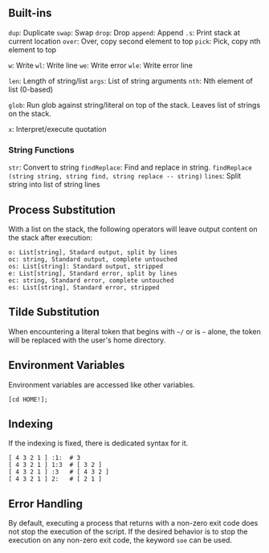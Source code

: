 ## Built-ins

`dup`: Duplicate
`swap`: Swap
`drop`: Drop
`append`: Append
`.s`: Print stack at current location
`over`: Over, copy second element to top
`pick`: Pick, copy nth element to top

`w`: Write
`wl`: Write line
`we`: Write error
`wle`: Write error line

`len`: Length of string/list
`args`: List of string arguments
`nth`: Nth element of list (0-based)

`glob`: Run glob against string/literal on top of the stack. Leaves list of strings on the stack.

`x`: Interpret/execute quotation

### String Functions

`str`: Convert to string
`findReplace`: Find and replace in string. `findReplace (string string, string find, string replace -- string)`
`lines`: Split string into list of string lines


## Process Substitution

With a list on the stack, the following operators will leave output content on the stack after execution:

```mshell
o: List[string], Stadard output, split by lines
oc: string, Standard output, complete untouched
os: List[string]: Standard output, stripped
e: List[string], Standard error, split by lines
ec: string, Standard error, complete untouched
es: List[string], Standard error, stripped
```

## Tilde Substitution

When encountering a literal token that begins with `~/` or is `~` alone,
the token will be replaced with the user's home directory.

## Environment Variables

Environment variables are accessed like other variables.

```mshell
[cd HOME!];
```

## Indexing

If the indexing is fixed, there is dedicated syntax for it.

```mshell
[ 4 3 2 1 ] :1:  # 3
[ 4 3 2 1 ] 1:3  # [ 3 2 ]
[ 4 3 2 1 ] :3   # [ 4 3 2 ]
[ 4 3 2 1 ] 2:   # [ 2 1 ]
```

## Error Handling

By default, executing a process that returns with a non-zero exit code does not stop the execution of the script.
If the desired behavior is to stop the execution on any non-zero exit code, the keyword `soe` can be used.
